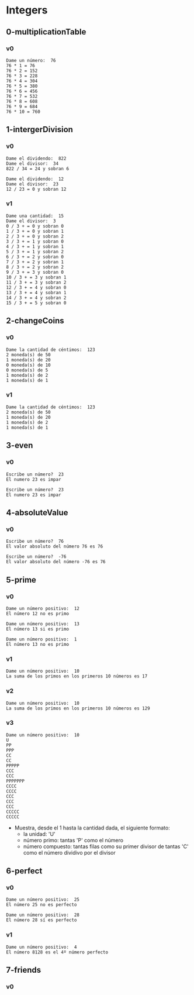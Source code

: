 # Integers

## 0-multiplicationTable

### v0
~~~
Dame un número:  76
76 * 1 = 76
76 * 2 = 152
76 * 3 = 228
76 * 4 = 304
76 * 5 = 380
76 * 6 = 456
76 * 7 = 532
76 * 8 = 608
76 * 9 = 684
76 * 10 = 760
~~~

## 1-intergerDivision

### v0
~~~
Dame el dividendo:  822
Dame el divisor:  34
822 / 34 = 24 y sobran 6
~~~

~~~
Dame el dividendo:  12
Dame el divisor:  23
12 / 23 = 0 y sobran 12
~~~

### v1
~~~
Dame una cantidad:  15
Dame el divisor:  3
0 / 3 + = 0 y sobran 0
1 / 3 + = 0 y sobran 1
2 / 3 + = 0 y sobran 2
3 / 3 + = 1 y sobran 0
4 / 3 + = 1 y sobran 1
5 / 3 + = 1 y sobran 2
6 / 3 + = 2 y sobran 0
7 / 3 + = 2 y sobran 1
8 / 3 + = 2 y sobran 2
9 / 3 + = 3 y sobran 0
10 / 3 + = 3 y sobran 1
11 / 3 + = 3 y sobran 2
12 / 3 + = 4 y sobran 0
13 / 3 + = 4 y sobran 1
14 / 3 + = 4 y sobran 2
15 / 3 + = 5 y sobran 0
~~~

## 2-changeCoins

### v0
~~~
Dame la cantidad de céntimos:  123
2 moneda(s) de 50
1 moneda(s) de 20
0 moneda(s) de 10
0 moneda(s) de 5
1 moneda(s) de 2
1 moneda(s) de 1
~~~

### v1
~~~
Dame la cantidad de céntimos:  123
2 moneda(s) de 50
1 moneda(s) de 20
1 moneda(s) de 2
1 moneda(s) de 1
~~~

## 3-even

### v0
~~~
Escribe un número?  23
El numero 23 es impar
~~~

~~~
Escribe un número?  23
El numero 23 es impar
~~~

## 4-absoluteValue

### v0
~~~
Escribe un número?  76
El valor absoluto del número 76 es 76
~~~

~~~
Escribe un número?  -76
El valor absoluto del número -76 es 76
~~~

## 5-prime

### v0
~~~
Dame un número positivo:  12
El número 12 no es primo
~~~

~~~
Dame un número positivo:  13 
El número 13 si es primo
~~~

~~~
Dame un número positivo:  1
El número 13 no es primo
~~~

### v1
~~~
Dame un número positivo:  10
La suma de los primos en los primeros 10 números es 17
~~~

### v2
~~~
Dame un número positivo:  10
La suma de los primos en los primeros 10 números es 129
~~~

### v3
~~~
Dame un número positivo:  10
U
PP
PPP
CC
CC
PPPPP
CCC
CCC
PPPPPPP
CCCC
CCCC
CCC
CCC
CCC
CCCCC
CCCCC
~~~

* Muestra, desde el 1 hasta la cantidad dada, el siguiente formato:
    * la unidad: 'U'
    * número primo: tantas 'P' como el número
    * número compuesto: tantas filas como su primer divisor de tantas 'C' como el número dividivo por el divisor

## 6-perfect

### v0
~~~
Dame un número positivo:  25
El número 25 no es perfecto
~~~

~~~
Dame un número positivo:  28
El número 28 sí es perfecto
~~~

### v1
~~~
Dame un número positivo:  4
El número 8128 es el 4º número perfecto
~~~

## 7-friends

### v0
~~~

~~~


